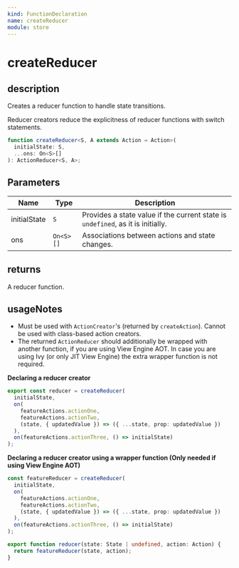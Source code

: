 ```yaml
---
kind: FunctionDeclaration
name: createReducer
module: store
---
```


# createReducer

## description

Creates a reducer function to handle state transitions.

Reducer creators reduce the explicitness of reducer functions with switch statements.

```ts
function createReducer<S, A extends Action = Action>(
  initialState: S,
  ...ons: On<S>[]
): ActionReducer<S, A>;
```

## Parameters

| Name         | Type      | Description                                                                     |
| ------------ | --------- | ------------------------------------------------------------------------------- |
| initialState | `S`       | Provides a state value if the current state is `undefined`, as it is initially. |
| ons          | `On<S>[]` | Associations between actions and state changes.                                 |

## returns

A reducer function.

## usageNotes

- Must be used with `ActionCreator`'s (returned by `createAction`). Cannot be used with class-based action creators.
- The returned `ActionReducer` should additionally be wrapped with another function, if you are using View Engine AOT.
  In case you are using Ivy (or only JIT View Engine) the extra wrapper function is not required.

**Declaring a reducer creator**

```ts
export const reducer = createReducer(
  initialState,
  on(
    featureActions.actionOne,
    featureActions.actionTwo,
    (state, { updatedValue }) => ({ ...state, prop: updatedValue })
  ),
  on(featureActions.actionThree, () => initialState)
);
```

**Declaring a reducer creator using a wrapper function (Only needed if using View Engine AOT)**

```ts
const featureReducer = createReducer(
  initialState,
  on(
    featureActions.actionOne,
    featureActions.actionTwo,
    (state, { updatedValue }) => ({ ...state, prop: updatedValue })
  ),
  on(featureActions.actionThree, () => initialState)
);

export function reducer(state: State | undefined, action: Action) {
  return featureReducer(state, action);
}
```
